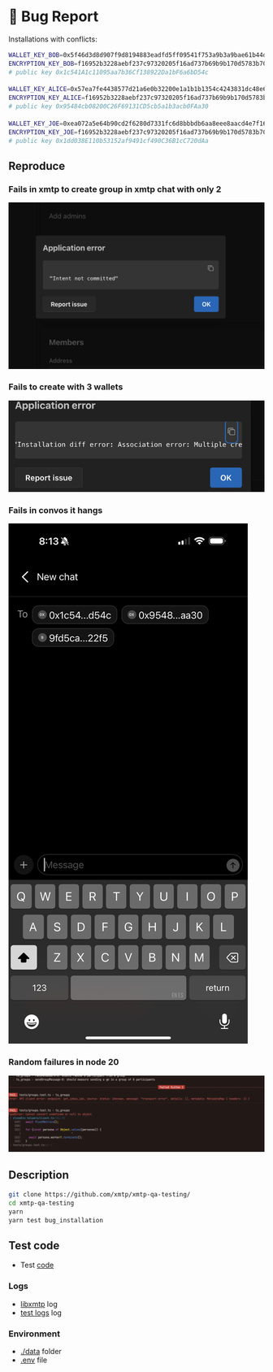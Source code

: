 # 🐛 Bug Report

Installations with conflicts:

```bash
WALLET_KEY_BOB=0x5f46d3d8d907f9d8194883eadfd5ff09541f753a9b3a9bae61b44d8bbcebe5dc
ENCRYPTION_KEY_BOB=f16952b3228aebf237c97320205f16ad737b69b9b170d5783b70b3f27cee7582
# public key 0x1c541A1c11095aa7b36Cf138922Da1bF6a6bD54c

WALLET_KEY_ALICE=0x57ea7fe4438577d21a6e0b32200e1a1b1b1354c4243831dc48e6907a2f2c049e
ENCRYPTION_KEY_ALICE=f16952b3228aebf237c97320205f16ad737b69b9b170d5783b70b3f27cee7582
# public key 0x95484cb08200C26F69131CD5cb5a1b3acb0FAa30

WALLET_KEY_JOE=0xea072a5e64b90cd2f6280d7331fc6d8bbbdb6aa8eee8aacd4e7f1615ff4997dd
ENCRYPTION_KEY_JOE=f16952b3228aebf237c97320205f16ad737b69b9b170d5783b70b3f27cee7582
# public key 0x1dd038E110b53152af9491cf490C36B1cC720dAa
```

## Reproduce

### Fails in xmtp to create group in xmtp chat with only 2

![](./image.png)

### Fails to create with 3 wallets

![](./image-1.png)

### Fails in convos it hangs

![](./image-2.png)

### Random failures in node 20

![](./image-3.png)

## Description

```bash
git clone https://github.com/xmtp/xmtp-qa-testing/
cd xmtp-qa-testing
yarn
yarn test bug_installation
```

## Test code

- Test [code](./test.test.ts)

### Logs

- [libxmtp](./libxmtp.log) log
- [test logs](./test.log) log

### Environment

- [./data](/.data/) folder
- [.env](/.env) file
